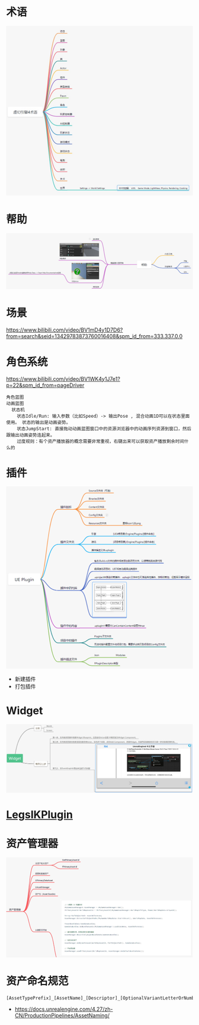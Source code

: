 # 术语
![术语](https://github.com/liangjin2007/data_liangjin/blob/master/%E6%9C%AF%E8%AF%AD.jpg?raw=true)

# 帮助
![帮助](https://github.com/liangjin2007/data_liangjin/blob/master/%E5%B8%AE%E5%8A%A9.jpg?raw=true)

# 场景
https://www.bilibili.com/video/BV1mD4y1D7D6?from=search&seid=13429783873760016408&spm_id_from=333.337.0.0

# 角色系统
https://www.bilibili.com/video/BV1WK4y1J7e1?p=22&spm_id_from=pageDriver
```
角色蓝图
动画蓝图
  状态机
    状态Idle/Run: 输入参数（比如Speed）-> 输出Pose , 混合动画1D可以在状态里面使用。 状态的输出是动画姿势。
    状态JumpStart: 直接拖动动画蓝图窗口中的资源浏览器中的动画序列资源到窗口，然后跟输出动画姿势连起来。
    过度规则：有个资产播放器的概念需要非常重视，右键出来可以获取资产播放剩余时间什么的
```

# 插件
![插件](https://github.com/liangjin2007/data_liangjin/blob/master/%E6%8F%92%E4%BB%B6.png?raw=true)
- 新建插件
- 打包插件

# Widget
![Widget](https://github.com/liangjin2007/data_liangjin/blob/master/Widget.jpg?raw=true)

# [LegsIKPlugin](https://github.com/ANtlord/LegsIKPlugin)

# 资产管理器
![资产管理器](https://github.com/liangjin2007/data_liangjin/blob/master/assetmanager.jpg?raw=true)

# 资产命名规范
```
[AssetTypePrefix]_[AssetName]_[Descriptor]_[OptionalVariantLetterOrNumber]
```
- https://docs.unrealengine.com/4.27/zh-CN/ProductionPipelines/AssetNaming/


